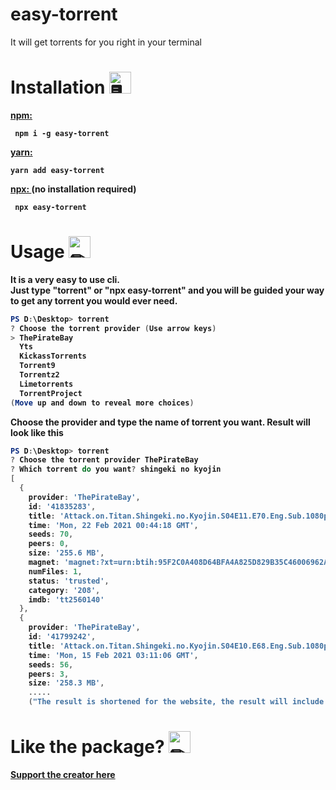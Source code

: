 # easy-torrent

It will get torrents for you right in your terminal

# Installation <img src="https://cdn.discordapp.com/emojis/316264057659326464.png?v=1" alt = "🖥" width="35px">
<b><a href = "https://www.npmjs.com/package/easy-torrent"> npm: </a><b> 
<p>
<code> npm i -g easy-torrent </code>
<p><b><a href = "https://classic.yarnpkg.com/en/package/easy-torrent"> yarn: </a></p>
<code>yarn add easy-torrent </code>
<p><p><p><b><a href = "https://www.npmjs.com/package/easy-torrent"> npx: </a> (no installation required) <b> 
<p>
<code> npx easy-torrent </code>
            
            
# Usage <img src="https://cdn.discordapp.com/emojis/757399420319825950.png?v=1" alt = "✏" width="35px">

It is a very easy to use cli. <br>
Just type "torrent" or "npx easy-torrent" and you will be guided your way to get any torrent you would ever need. <br>
```powershell
PS D:\Desktop> torrent
? Choose the torrent provider (Use arrow keys)
> ThePirateBay
  Yts
  KickassTorrents
  Torrent9
  Torrentz2
  Limetorrents
  TorrentProject
(Move up and down to reveal more choices)
```

Choose the provider and type the name of torrent you want. Result will look like this
```powershell
PS D:\Desktop> torrent
? Choose the torrent provider ThePirateBay
? Which torrent do you want? shingeki no kyojin
[
  {
    provider: 'ThePirateBay',
    id: '41835283',
    title: 'Attack.on.Titan.Shingeki.no.Kyojin.S04E11.E70.Eng.Sub.1080p.x264',
    time: 'Mon, 22 Feb 2021 00:44:18 GMT',
    seeds: 70,
    peers: 0,
    size: '255.6 MB',
    magnet: 'magnet:?xt=urn:btih:95F2C0A408D64BFA4A825D829B35C46006962A95&dn=undefined&tr=udp%3A%2F%2Ftracker.coppersurfer.tk%3A6969%2Fannounce&tr=udp%3A%2F%2F9.rarbg.to%3A2920%2Fannounce&tr=udp%3A%2F%2Ftracker.opentrackr.org%3A1337&tr=udp%3A%2F%2Ftracker.internetwarriors.net%3A1337%2Fannounce&tr=udp%3A%2F%2Ftracker.leechers-paradise.org%3A6969%2Fannounce&tr=udp%3A%2F%2Ftracker.pirateparty.gr%3A6969%2Fannounce&tr=udp%3A%2F%2Ftracker.cyberia.is%3A6969%2Fannounce',
    numFiles: 1,
    status: 'trusted',
    category: '208',
    imdb: 'tt2560140'
  },
  {
    provider: 'ThePirateBay',
    id: '41799242',
    title: 'Attack.on.Titan.Shingeki.no.Kyojin.S04E10.E68.Eng.Sub.1080p.x264',
    time: 'Mon, 15 Feb 2021 03:11:06 GMT',
    seeds: 56,
    peers: 3,
    size: '258.3 MB',
    .....
    ("The result is shortened for the website, the result will include more torrents than this")
```

# Like the package? <img src="https://cdn.discordapp.com/emojis/599598716521021441.gif?v=1" alt = "✏" width="35px">
<a href = "https://www.buymeacoffee.com/TheRamann">
Support the creator here
</a>
